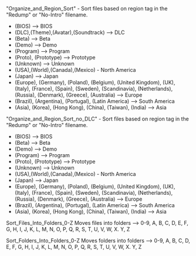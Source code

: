 "Organize_and_Region_Sort" - Sort files based on region tag in the "Redump" or "No-Intro" filename.
  - (BIOS) --> BIOS
  - (DLC),(Theme),(Avatar),(Soundtrack) --> DLC
  - (Beta) --> Beta
  - (Demo) --> Demo
  - (Program) --> Program
  - (Proto), (Prototype) --> Prototype
  - (Unknown) --> Unknown
  - (USA),(World),(Canada),(Mexico) - North America
  - (Japan) --> Japan
  - (Europe), (Germany), (Poland), (Belgium), (United Kingdom), (UK), (Italy), (France), (Spain), (Sweden), (Scandinavia), (Netherlands), (Russia), (Denmark), (Greece), (Australia) --> Europe
  - (Brazil), (Argentina), (Portugal), (Latin America) --> South America
  - (Asia), (Korea), (Hong Kong), (China), (Taiwan), (India) --> Asia

"Organize_and_Region_Sort_no_DLC" - Sort files based on region tag in the "Redump" or "No-Intro" filename.
  - (BIOS) --> BIOS
  - (Beta) --> Beta
  - (Demo) --> Demo
  - (Program) --> Program
  - (Proto), (Prototype) --> Prototype
  - (Unknown) --> Unknown
  - (USA),(World),(Canada),(Mexico) - North America
  - (Japan) --> Japan
  - (Europe), (Germany), (Poland), (Belgium), (United Kingdom), (UK), (Italy), (France), (Spain), (Sweden), (Scandinavia), (Netherlands), (Russia), (Denmark), (Greece), (Australia) --> Europe
  - (Brazil), (Argentina), (Portugal), (Latin America) --> South America
  - (Asia), (Korea), (Hong Kong), (China), (Taiwan), (India) --> Asia

Sort_Files_Into_Folders_0-Z
Moves files into folders --> 0-9, A, B, C, D, E, F, G, H, I, J, K, L, M, N, O, P, Q, R, S, T, U, V, W, X. Y, Z

Sort_Folders_Into_Folders_0-Z
Moves folders into folders --> 0-9, A, B, C, D, E, F, G, H, I, J, K, L, M, N, O, P, Q, R, S, T, U, V, W, X. Y, Z
